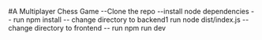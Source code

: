 #A Multiplayer Chess Game
--Clone the repo
--install node dependencies
-- run   npm install
-- change directory to backend1
run      node dist/index.js
-- change directory to frontend
-- run     npm run dev 
